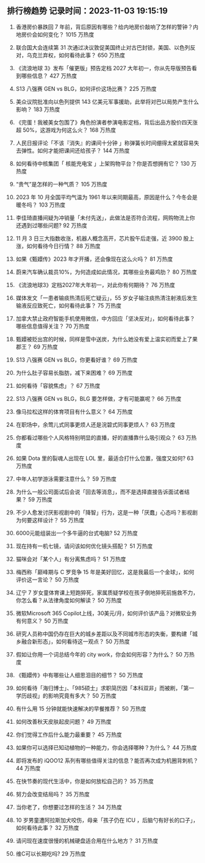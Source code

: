 
## 排行榜趋势 记录时间：2023-11-03 19:15:19
  
  1. 香港房价暴跌回 7 年前，背后原因有哪些？给内地房价敲响了怎样的警钟？内地房价会如何变化？ 1015 万热度
    
  2. 联合国大会连续第 31 次通过决议敦促美国终止对古巴封锁，美国、以色列反对，乌克兰弃权，如何看待此事？ 650 万热度
    
  3. 《流浪地球 3》发布「催更版」预告定档 2027 大年初一，你从先导版预告看到哪些信息？ 427 万热度
    
  4. S13 八强赛 GEN vs BLG，如何评价这场比赛？ 225 万热度
    
  5. 美众议院批准向以色列提供 143 亿美元军事援助，此举将对巴以局势产生什么影响？ 183 万热度
    
  6. 《完蛋！我被美女包围了》角色扮演者参演电影定档，背后出品方股价四天涨超 50%，这游戏为何这么火？ 168 万热度
    
  7. 人民日报评论「不该『消失』的课间十分钟 」称弹簧长时间绷得太紧就容易失去弹性。如何才能把课间还给孩子？ 144 万热度
    
  8. 如何看待中核集团「 核能充电宝 」上架购物平台？你是否想拥有它？ 130 万热度
    
  9. “贵气”是怎样的一种气质？ 105 万热度
    
  10. 2023 年 10 月全国平均气温为 1961 年以来同期最高，原因是什么？今冬会是暖冬吗？ 103 万热度
    
  11. 李佳琦直播间疑为冲销量「未付先送」，此做法是否符合流程，网购物流上你还遇到过哪些问题? 92 万热度
    
  12. 11 月 3 日三大指数收涨，机器人概念高开，芯片股午后走强，近 3900 股上涨，如何看待今日行情？ 88 万热度
    
  13. 如果《甄嬛传》2023 年才开播，还会像现在这么火吗？ 81 万热度
    
  14. 蔚来汽车确认裁员10%，为何造成如此情况，其哪些业务最鸡肋？ 80 万热度
    
  15. 《流浪地球3》定档2027年大年初一，对此你有何期待？ 76 万热度
    
  16. 媒体发文「一患者输痰热清后死亡疑云」，55 岁女子输注痰热清注射液后发生输液反应致死亡，如何看待此事？ 75 万热度
    
  17. 加拿大禁止政府智能手机使用微信，中方回应「坚决反对」，如何看待此事？哪些信息值得关注？ 70 万热度
    
  18. 甄嬛被贬出宫的时候，同样是雪中送炭，为什么她没有爱上温实初而爱上了果郡王？ 69 万热度
    
  19. S13 八强赛 GEN vs BLG，你更看好谁？ 69 万热度
    
  20. 为什么肚子容易长脂肪，减下来困难？ 69 万热度
    
  21. 如何看待「容貌焦虑」？ 67 万热度
    
  22. S13 八强赛 GEN vs BLG，BLG 要怎样做，才有可能赢呢？ 66 万热度
    
  23. 像马拉松这样的体育项目有什么意义？ 64 万热度
    
  24. 在职场中，余莺儿式同事更烦人还是浣碧式同事更烦人？ 63 万热度
    
  25. 你都看过哪些个人风格特别明显的直播，好的直播靠什么吸引观众？ 63 万热度
    
  26. 如果 Dota 里的裂魂人出现在 LOL 里，最适合打什么位置，强度又如何? 63 万热度
    
  27. 中年人初学游泳需要注意什么？ 59 万热度
    
  28. 为什么一般公司面试后会说「回去等消息」，而不是选择直接告诉面试者结果？ 59 万热度
    
  29. 不少人愈发讨厌影视剧中的「降智」行为，这是一种「厌蠢」心态吗？影视剧为何要这样设计？ 55 万热度
    
  30. 6000元能组装出一个多牛逼的台式电脑? 52 万热度
    
  31. 现在持有一机七镜，请问该如何优化镜头搭配？ 51 万热度
    
  32. 猫咪会对「某个人」有分离焦虑吗？ 51 万热度
    
  33. 梅西称「巅峰期与 C 罗竞争 15 年是美好回忆，这是我最后一个金球」，如何评价这一言论？ 50 万热度
    
  34. 辽宁 7 岁女童体育课上短跑猝死，家属质疑学校在孩子倒地猝死前施救不力，你怎么看？从法律角度如何解读？ 50 万热度
    
  35. 微软Microsoft 365 Copilot上线，30美元/月，如何评价该产品？对微软业务有何意义？ 50 万热度
    
  36. 研究人员称中国仍存在巨大的城乡差距以及不同城市形态的失衡，要构建「城乡融合新形态」，如何看待这一观点？ 50 万热度
    
  37. 假如让你用一个词总结今年的 city work，你会如何形容？为什么？ 50 万热度
    
  38. 《甄嬛传》中有哪些让人细思泪目的细节？ 50 万热度
    
  39. 如何看待「海归博士」、「985硕士」求职简历因「本科双非」而被刷，「第一学历歧视」的影响究竟有多大？ 50 万热度
    
  40. 有什么用 15 分钟就能快速解决的早餐推荐？ 50 万热度
    
  41. 如何改善秋天皮肤起皮问题？ 49 万热度
    
  42. 你们觉得工作后什么能力最重要？ 45 万热度
    
  43. 如果你可以选择已知动植物的一种能力，你会选择哪种？为什么？ 44 万热度
    
  44. 即将发布的 iQOO12 系列有哪些值得关注的信息？能否再次成为机圈背刺机？ 44 万热度
    
  45. 在快节奏的现代生活中，你是如何放松自己的？ 35 万热度
    
  46. 努力会改变结局吗？ 35 万热度
    
  47. 当你老了，你想要过怎样的生活？ 34 万热度
    
  48. 10 岁男童遭阿拉斯加犬咬伤，母亲「孩子仍在 ICU ，后脑勺有好长的口子」，如何看待此事？ 32 万热度
    
  49. 请问现在速度很慢的机械硬盘适合用在什么地方？ 31 万热度
    
  50. 维C可以长期吃吗? 29 万热度
    